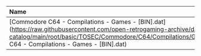 |Name|Size|
|:---|---:|
|[Commodore C64 - Compilations - Games - [BIN].dat](https://raw.githubusercontent.com/open-retrogaming-archive/dat-catalog/main/root/basic/TOSEC/Commodore/C64/Compilations/Games/[BIN]/Commodore C64 - Compilations - Games - [BIN].dat)|925|
